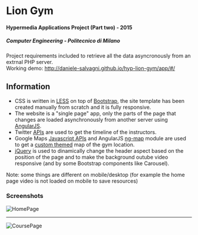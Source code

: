 # Lion Gym
#### Hypermedia Applications Project (Part two) - 2015
##### Computer Engineering - Politecnico di Milano

Project requirements included to retrieve all the data asyncronously from an extrnal PHP server.   
Working demo: http://daniele-salvagni.github.io/hyp-lion-gym/app/#/


## Information

- CSS is written in [LESS](http://lesscss.org/) on top of [Bootstrap](http://getbootstrap.com/), the site template has been created manually from scratch and it is fully responsive.
- The website is a "single page" app, only the parts of the page that changes are loaded asynchronously from another server using [AngularJS](https://angularjs.org/).
- Twitter [APIs](https://dev.twitter.com/rest/reference/get/statuses/user_timeline) are used to get the timeline of the instructors.
- Google Maps [Javascript APIs](https://developers.google.com/maps/documentation/javascript/) and AngularJS [ng-map](http://ngmap.github.io/) module are used to get a [custom themed](https://developers.google.com/maps/documentation/javascript/styling) map of the gym location.
- [jQuery](https://jquery.com/) is used to dinamically change the header aspect based on the position of the page and to make the background outube video responsive (and by some Bootstrap components like Carousel).

Note: some things are different on mobile/desktop (for example the home page video is not loaded on mobile to save resources)

### Screenshots

![HomePage](http://i.imgur.com/sQ55YRw.png)

******

![CoursePage](http://i.imgur.com/HPC64tr.png)

